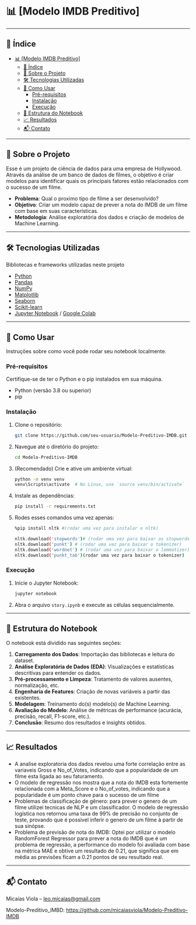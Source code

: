 # 📊 [Modelo IMDB Preditivo]

---

## 📖 Índice

- [📊 \[Modelo IMDB Preditivo\]](#-modelo-imdb-preditivo)
  - [📖 Índice](#-índice)
  - [🎯 Sobre o Projeto](#-sobre-o-projeto)
  - [🛠️ Tecnologias Utilizadas](#️-tecnologias-utilizadas)
  - [🚀 Como Usar](#-como-usar)
    - [Pré-requisitos](#pré-requisitos)
    - [Instalação](#instalação)
    - [Execução](#execução)
  - [📂 Estrutura do Notebook](#-estrutura-do-notebook)
  - [📈 Resultados](#-resultados)
  - [📬 Contato](#-contato)

---

## 🎯 Sobre o Projeto

Esse é um projeto de ciência de dados para uma empresa de Hollywood. Através da análise de um banco de dados de filmes, o objetivo é criar modelos para identificar quais os principais fatores estão relacionados com o sucesso de um filme.

*   **Problema**: Qual o proximo tipo de filme a ser desenvolvido?
*   **Objetivo**: Criar um modelo capaz de prever a nota do IMDB de um filme com base em suas características.
*   **Metodologia**: Análise exploratória dos dados e criação de modelos de Machine Learning.

---


## 🛠️ Tecnologias Utilizadas

Bibliotecas e frameworks utilizadas neste projeto


*   [Python](https://www.python.org/)
*   [Pandas](https://pandas.pydata.org/)
*   [NumPy](https://numpy.org/)
*   [Matplotlib](https://matplotlib.org/)
*   [Seaborn](https://seaborn.pydata.org/)
*   [Scikit-learn](https://scikit-learn.org/stable/)
*   [Jupyter Notebook](https://jupyter.org/) / [Google Colab](https://colab.research.google.com/)

---

## 🚀 Como Usar

Instruções sobre como você pode rodar seu notebook localmente.

### Pré-requisitos

Certifique-se de ter o Python e o pip instalados em sua máquina.

*   Python (versão 3.8 ou superior)
*   pip

### Instalação

1.  Clone o repositório:
    ```bash
    git clone https://github.com/seu-usuario/Modelo-Preditivo-IMDB.git
    ```
2.  Navegue até o diretório do projeto:
    ```bash
    cd Modelo-Preditivo-IMDB
    ```
3.  (Recomendado) Crie e ative um ambiente virtual:
    ```bash
    python -m venv venv
    venv\Scripts\activate  # No Linux, use `source venv/bin/activate`
    ```
4.  Instale as dependências:
    ```bash
    pip install -r requirements.txt
    ```
5. Rodes esses comandos uma vez apenas:
    ```bash
    %pip install nltk #(rodar uma vez para instalar o nltk)
    
    nltk.download('stopwords')# (rodar uma vez para baixar as stopwords)
    nltk.download('punkt') # (rodar uma vez para baixar o tokenizer)
    nltk.download('wordnet') # (rodar uma vez para baixar o lemmatizer)
    nltk.download('punkt_tab')(rodar uma vez para baixar o tokenizer)
    ```
    
### Execução

1.  Inicie o Jupyter Notebook:
    ```bash
    jupyter notebook
    ```
2.  Abra o arquivo `story.ipynb` e execute as células sequencialmente.

---

## 📂 Estrutura do Notebook

O notebook está dividido nas seguintes seções:

1.  **Carregamento dos Dados**: Importação das bibliotecas e leitura do dataset.
2.  **Análise Exploratória de Dados (EDA)**: Visualizações e estatísticas descritivas para entender os dados.
3.  **Pré-processamento e Limpeza**: Tratamento de valores ausentes, normalização, etc.
4.  **Engenharia de Features**: Criação de novas variáveis a partir das existentes.
5.  **Modelagem**: Treinamento do(s) modelo(s) de Machine Learning.
6.  **Avaliação do Modelo**: Análise de métricas de performance (acurácia, precisão, recall, F1-score, etc.).
7.  **Conclusão**: Resumo dos resultados e insights obtidos.

---

## 📈 Resultados

*   A analise exploratoria dos dados revelou uma forte correlação entre as variaveis Gross e No_of_Votes, indicando que a popularidade de um filme esta ligada ao seu faturamento.
*   O modelo de regressão nos mostra que a nota do IMDB esta fortemente relacionada com a Meta_Score e o No_of_votes, indicando que a popularidade é um ponto chave para o sucesso de um filme
*   Problemas de classificação de gênero: para prever o genero de um filme utilizei tecnicas de NLP e um classificador. O modelo de regressão logística nos retornou uma taxa de 99% de precisão no conjunto de teste, provando que é possivel inferir o genero de um filme à partir de sua sinópse.
*   Problema de previsão de nota do IMDB: Optei por utilizar o modelo RandomForest Regressor para prever a nota do IMDB que é um problema de regressão, a performance do modelo foi avaliada com base na métrica MAE e obtive um resultado de 0.21, que significa que em média as previsões ficam a 0.21 pontos de seu resultado real.

---

## 📬 Contato

Micaías Viola – leo.micaias@gmail.com

Modelo-Preditivo_IMBD: https://github.com/micaiasviola/Modelo-Preditivo-IMDB

